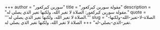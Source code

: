 +++
author = "سورين كيركغور"
title = "مقولة سورين كيركغور"
description = "مقولة سورين كيركغور: الصلاة لا تغير الله، ولكنها تغير الذي يصلي له."
quote = '''الصلاة لا تغير الله، ولكنها تغير الذي يصلي له.''' 
slug = "الصلاة-لا-تغير-الله-ولكنها-تغير-الذي-يصلي-له"
+++
الصلاة لا تغير الله، ولكنها تغير الذي يصلي له.
